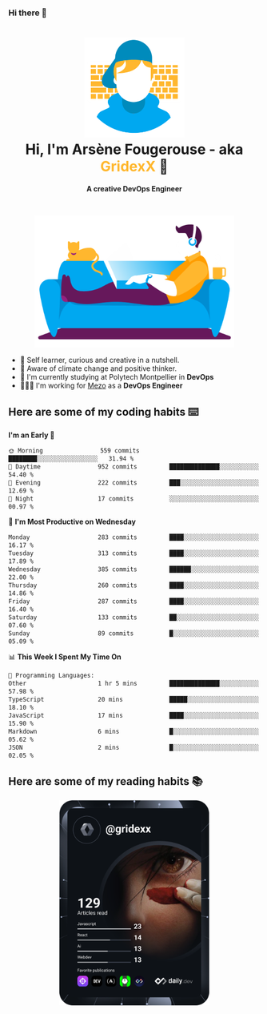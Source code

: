 ### Hi there 👋

<!--
**GridexX/gridexx** is a ✨ _special_ ✨ repository because its `README.md` (this file) appears on your GitHub profile.

Here are some ideas to get you started:

- 🔭 I’m currently working on ...
- 🌱 I’m currently learning ...
- 👯 I’m looking to collaborate on ...
- 🤔 I’m looking for help with ...
- 💬 Ask me about ...
- 📫 How to reach me: ...
- 😄 Pronouns: ...
- ⚡ Fun fact: ...
-->


<!-- Header -->
<h1 align="center">
  <img src="./images/user_profile.png" width="200">
  <br>
  Hi, I'm Arsène Fougerouse - aka <span style="color:#ffb72e">GridexX</span> 👋
</h1>


<p align="center">
  <b>A creative DevOps Engineer </b>
</p>
<br/>
<p align="center">
  <img src="./images/man_couch.png" width="400">
</p>

- 🎨 Self learner, curious and creative in a nutshell. 
- 🌱 Aware of climate change and positive thinker.
- 📕 I'm currently studying at Polytech Montpellier in **DevOps**
- 👨🏻‍💻 I'm working for [Mezo](https://meso-lr.umontpellier.fr/) as a **DevOps Engineer**


## Here are some of my coding habits ⌨️

<!-- Add a section about tech and Ops stack
  Like this one : https://github.com/Xanthus58#-tech-stack
-->
<!--START_SECTION:waka-->
**I'm an Early 🐤** 

```text
🌞 Morning                559 commits         ████████░░░░░░░░░░░░░░░░░   31.94 % 
🌆 Daytime                952 commits         ██████████████░░░░░░░░░░░   54.40 % 
🌃 Evening                222 commits         ███░░░░░░░░░░░░░░░░░░░░░░   12.69 % 
🌙 Night                  17 commits          ░░░░░░░░░░░░░░░░░░░░░░░░░   00.97 % 
```
📅 **I'm Most Productive on Wednesday** 

```text
Monday                   283 commits         ████░░░░░░░░░░░░░░░░░░░░░   16.17 % 
Tuesday                  313 commits         ████░░░░░░░░░░░░░░░░░░░░░   17.89 % 
Wednesday                385 commits         ██████░░░░░░░░░░░░░░░░░░░   22.00 % 
Thursday                 260 commits         ████░░░░░░░░░░░░░░░░░░░░░   14.86 % 
Friday                   287 commits         ████░░░░░░░░░░░░░░░░░░░░░   16.40 % 
Saturday                 133 commits         ██░░░░░░░░░░░░░░░░░░░░░░░   07.60 % 
Sunday                   89 commits          █░░░░░░░░░░░░░░░░░░░░░░░░   05.09 % 
```


📊 **This Week I Spent My Time On** 

```text
💬 Programming Languages: 
Other                    1 hr 5 mins         ██████████████░░░░░░░░░░░   57.98 % 
TypeScript               20 mins             █████░░░░░░░░░░░░░░░░░░░░   18.10 % 
JavaScript               17 mins             ████░░░░░░░░░░░░░░░░░░░░░   15.90 % 
Markdown                 6 mins              █░░░░░░░░░░░░░░░░░░░░░░░░   05.62 % 
JSON                     2 mins              █░░░░░░░░░░░░░░░░░░░░░░░░   02.05 % 
```


<!--END_SECTION:waka-->

## Here are some of my reading habits 📚
<div  align="center">
  <img src="./images/devcard.svg" width="300">
</div>

